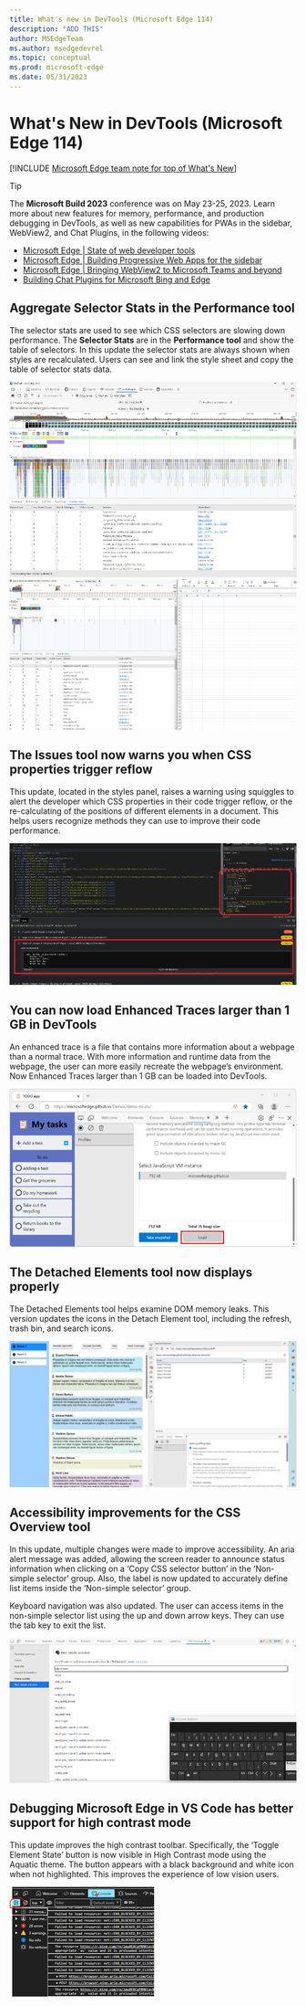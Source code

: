```yaml
---
title: What's new in DevTools (Microsoft Edge 114)
description: "ADD THIS"
author: MSEdgeTeam
ms.author: msedgedevrel
ms.topic: conceptual
ms.prod: microsoft-edge
ms.date: 05/31/2023
---
```

# What's New in DevTools (Microsoft Edge 114)

[!INCLUDE [Microsoft Edge team note for top of What's New](../../includes/edge-whats-new-note.md)]

> [!TIP]
> The **Microsoft Build 2023** conference was on May 23-25, 2023.  Learn more about new features for memory, performance, and production debugging in DevTools, as well as new capabilities for PWAs in the sidebar, WebView2, and Chat Plugins, in the following videos:
> * [Microsoft Edge | State of web developer tools](https://www.youtube.com/watch?v=yDFmQNu3TSg&list=PL4z1-7pjJU6zJT3PBQ4mTbNg2wtX7Lt52)
> * [Microsoft Edge | Building Progressive Web Apps for the sidebar](https://www.youtube.com/watch?v=9u8lRzRUayw&list=PL4z1-7pjJU6zJT3PBQ4mTbNg2wtX7Lt52)
> * [Microsoft Edge | Bringing WebView2 to Microsoft Teams and beyond](https://www.youtube.com/watch?v=s3tDUvaoCP4&list=PL4z1-7pjJU6zJT3PBQ4mTbNg2wtX7Lt52)
> * [Building Chat Plugins for Microsoft Bing and Edge](https://www.youtube.com/watch?v=Q-5M7EYjl6U&list=PL4z1-7pjJU6zJT3PBQ4mTbNg2wtX7Lt52)


<!-- ====================================================================== -->
## Aggregate Selector Stats in the Performance tool 

<!-- Subtitle:  -->

The selector stats are used to see which CSS selectors are slowing down performance. The **Selector Stats** are in the **Performance tool** and show the table of selectors. In this update the selector stats are always shown when styles are recalculated. Users can see and link the style sheet and copy the table of selector stats data.

![Image](./devtools-114-images/1.1.png)
![Image](./devtools-114-images/1.2.png)

<!-- todo
1. Open Devtools and navigate to the performance tool
2. Hit the capture settings button
3. Check the box at the top that says "Enable advanced rendering instrumentation (slow)"
4. Click on a purple "Recalculate style" box
5. Click on the Selector stats button on the bar below
-->

<!-- ====================================================================== -->
## The Issues tool now warns you when CSS properties trigger reflow 

<!-- Subtitle: -->

This update, located in the styles panel, raises a warning using squiggles to alert the developer which CSS properties in their code trigger reflow, or the re-calculating of the positions of different elements in a document. This helps users recognize methods they can use to improve their code performance.

![Image](./devtools-114-images/2.png)

<!-- todo
1. 
-->

<!-- ====================================================================== -->
## You can now load Enhanced Traces larger than 1 GB in DevTools 

<!-- Subtitle: -->

An enhanced trace is a file that contains more information about a webpage than a normal trace. With more information and runtime data from the webpage, the user can more easily recreate the webpage’s environment. Now Enhanced Traces larger than 1 GB can be loaded into DevTools.

![Image](./devtools-114-images/3.png)

<!-- todo
Steps from What's New in Edge 109

1. Import the .devtools file from within the Performance tool by clicking the load profile button

2. A new DevTools window opens, containing a subset of the tools, including the Performance tool loaded with the profile that you just recorded.  The Elements Console, and Sources tools are also pre-populated with their preserved state:
-->

<!-- ====================================================================== -->
## The Detached Elements tool now displays properly 

<!-- Subtitle:  -->

The Detached Elements tool helps examine DOM memory leaks. This version updates the icons in the Detach Element tool, including the refresh, trash bin, and search icons. 

![Image](./devtools-114-images/4.png)


<!-- todo
1. Open the Detached Elements demo application
2. Open DevTools
3. On the main toolbar click the More Tools + button
4. Click on the Detached Elements button

-->


<!-- ====================================================================== -->
## Accessibility improvements for the CSS Overview tool 

<!-- Subtitle:  -->

In this update, multiple changes were made to improve accessibility. An aria alert message was added, allowing the screen reader to announce status information when clicking on a ‘Copy CSS selector button’ in the ‘Non-simple selector’ group. Also, the label is now updated to accurately define list items inside the ‘Non-simple selector’ group.

Keyboard navigation was also updated. The user can access items in the non-simple selector list using the up and down arrow keys. They can use the tab key to exit the list.

![Image](./devtools-114-images/5.png)

<!-- todo
1. Open the Edge Canary browser.
2. Open Devtools using 'Ctrl+Shift+ I' or (Settings and more -> More tools -> Developer tools).
3. Navigate to 'CSS selector overview' tab item and invoke it.
4. Navigate to ‘capture overview’ button and invoke it. 
5. Navigate and invoke the ‘Non-simple selectors’ menu item in the left navigation. 
6. Navigate to the list items present under ‘Non-simple selectors’ heading and hit enter and listen to the Screen reader announcement.  
-->

<!-- todo
1. Open Edge Canary browser.
2. Open Devtools using 'Ctrl+Shift+ I' or (Settings and more -> More tools -> Developer tools).
3. Navigate to 'CSS selector overview' tab item and invoke it.
4. Navigate to ‘capture overview’ button and invoke it. 
5. Navigate and invoke the ‘Non-simple selectors’ menu item 
6. Now navigate to the list items using keyboard using tab & Arrow keys and observe the behavior.
-->


<!-- ====================================================================== -->
## Debugging Microsoft Edge in VS Code has better support for high contrast mode 

<!-- Subtitle: -->

This update improves the high contrast toolbar. Specifically, the ‘Toggle Element State’ button is now visible in High Contrast mode using the Aquatic theme. The button appears with a black background and white icon when not highlighted. This improves the experience of low vision users. 

![Image](./devtools-114-images/6.png)

<!-- todo

Prerequisites:
 1. Install 'Visual Studio Code' application.
 2. Add 'Microsoft edge' file in vs code.
 3. Turn on Windows High contrast theme (Settings->Accessibility->High Contrast->Turn on High 4. Contrast->Select High Contrast Aquatic)

Steps: 
1. Launch VS code application and launch an instance.
2. Navigate and invoke 'Elements' tab item and invoke it.
3. Navigate to 'Styles' tab item and invoke it.
4. Tab to navigate to  'Toggle Element State' button and apply High Contrast mode of Aquatic theme and observe.
-->



<!-- ====================================================================== -->
<!-- uncomment if content is copied from developer.chrome.com to this page -->

<!-- > [!NOTE]
> Portions of this page are modifications based on work created and [shared by Google](https://developers.google.com/terms/site-policies) and used according to terms described in the [Creative Commons Attribution 4.0 International License](https://creativecommons.org/licenses/by/4.0).
> The original page for announcements from the Chromium project is [What's New in DevTools (Chrome 113)](https://developer.chrome.com/blog/new-in-devtools-113) and is authored by [Jecelyn Yeen](https://developers.google.com/web/resources/contributors#jecelynyeen) (Developer advocate working on Chrome DevTools at Google). -->


<!-- ====================================================================== -->
<!-- uncomment if content is copied from developer.chrome.com to this page -->

<!-- [![Creative Commons License](../../../../media/cc-logo/88x31.png)](https://creativecommons.org/licenses/by/4.0)
This work is licensed under a [Creative Commons Attribution 4.0 International License](https://creativecommons.org/licenses/by/4.0). -->
